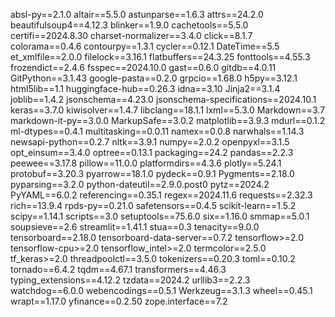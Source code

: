 absl-py==2.1.0
altair==5.5.0
astunparse==1.6.3
attrs==24.2.0
beautifulsoup4==4.12.3
blinker==1.9.0
cachetools==5.5.0
certifi==2024.8.30
charset-normalizer==3.4.0
click==8.1.7
colorama==0.4.6
contourpy==1.3.1
cycler==0.12.1
DateTime==5.5
et_xmlfile==2.0.0
filelock==3.16.1
flatbuffers==24.3.25
fonttools==4.55.3
frozendict==2.4.6
fsspec==2024.10.0
gast==0.6.0
gitdb==4.0.11
GitPython==3.1.43
google-pasta==0.2.0
grpcio==1.68.0
h5py==3.12.1
html5lib==1.1
huggingface-hub==0.26.3
idna==3.10
Jinja2==3.1.4
joblib==1.4.2
jsonschema==4.23.0
jsonschema-specifications==2024.10.1
keras==3.7.0
kiwisolver==1.4.7
libclang==18.1.1
lxml==5.3.0
Markdown==3.7
markdown-it-py==3.0.0
MarkupSafe==3.0.2
matplotlib==3.9.3
mdurl==0.1.2
ml-dtypes==0.4.1
multitasking==0.0.11
namex==0.0.8
narwhals==1.14.3
newsapi-python==0.2.7
nltk==3.9.1
numpy==2.0.2
openpyxl==3.1.5
opt_einsum==3.4.0
optree==0.13.1
packaging==24.2
pandas==2.2.3
peewee==3.17.8
pillow==11.0.0
platformdirs==4.3.6
plotly==5.24.1
protobuf==3.20.3
pyarrow==18.1.0
pydeck==0.9.1
Pygments==2.18.0
pyparsing==3.2.0
python-dateutil==2.9.0.post0
pytz==2024.2
PyYAML==6.0.2
referencing==0.35.1
regex==2024.11.6
requests==2.32.3
rich==13.9.4
rpds-py==0.21.0
safetensors==0.4.5
scikit-learn==1.5.2
scipy==1.14.1
scripts==3.0
setuptools==75.6.0
six==1.16.0
smmap==5.0.1
soupsieve==2.6
streamlit==1.41.1
stua==0.3
tenacity==9.0.0
tensorboard==2.18.0
tensorboard-data-server==0.7.2
tensorflow>=2.0
tensorflow-cpu>=2.0
tensorflow_intel>=2.0
termcolor==2.5.0
tf_keras>=2.0
threadpoolctl==3.5.0
tokenizers==0.20.3
toml==0.10.2
tornado==6.4.2
tqdm==4.67.1
transformers==4.46.3
typing_extensions==4.12.2
tzdata==2024.2
urllib3==2.2.3
watchdog==6.0.0
webencodings==0.5.1
Werkzeug==3.1.3
wheel==0.45.1
wrapt==1.17.0
yfinance==0.2.50
zope.interface==7.2
